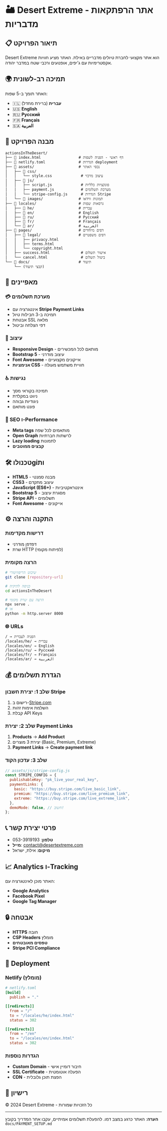 # 🏜️ Desert Extreme - אתר הרפתקאות מדבריות

## 📋 תיאור הפרויקט

Desert Extreme הוא אתר מקצועי לחברת טיולים מדבריים באילת. האתר מציע חוויות אקסטרימיות עם ג'יפים, אופנועים ורכבי שטח במדבר יהודה.

## 🌍 תמיכה רב-לשונית

האתר תומך ב-5 שפות:

- 🇮🇱 **עברית** (ברירת מחדל)
- 🇺🇸 **English**
- 🇷🇺 **Русский**
- 🇫🇷 **Français**
- 🇸🇦 **العربية**

## 📁 מבנה הפרויקט

```
actionsInTheDesert/
├── 📄 index.html                 # דף ראשי - הפניה לשפות
├── 📄 netlify.toml               # הגדרות deployment
├── 📁 assets/                    # נכסי האתר
│   ├── 📁 css/
│   │   └── style.css             # עיצוב מרכזי
│   ├── 📁 js/
│   │   ├── script.js             # פונקציות כלליות
│   │   ├── payment.js            # מערכת תשלומים
│   │   └── stripe-config.js      # הגדרות Stripe
│   └── 📁 images/                # תמונות ווידאו
├── 📁 locales/                   # גרסאות שפות
│   ├── 📁 he/                    # עברית
│   ├── 📁 en/                    # English
│   ├── 📁 ru/                    # Русский
│   ├── 📁 fr/                    # Français
│   └── 📁 ar/                    # العربية
├── 📁 pages/                     # דפים מיוחדים
│   ├── 📁 legal/                 # דפים משפטיים
│   │   ├── privacy.html
│   │   ├── terms.html
│   │   └── copyright.html
│   ├── success.html              # אישור תשלום
│   └── cancel.html               # ביטול תשלום
└── 📁 docs/                      # תיעוד
    └── (קבצי תיעוד)
```

## 🚀 מאפיינים

### 💳 מערכת תשלומים

- אינטגרציה עם **Stripe Payment Links**
- תמיכה ב-3 חבילות טיול
- אבטחת SSL מלאה
- דפי הצלחה וביטול

### 🎨 עיצוב

- **Responsive Design** - מותאם לכל המכשירים
- **Bootstrap 5** - עיצוב מודרני
- **Font Awesome** - אייקונים מקצועיים
- **אנימציות CSS** - חוויית משתמש מעולה

### ♿ נגישות

- תמיכה בקוראי מסך
- ניווט במקלדת
- ניגודיות גבוהה
- פונט מותאם

### 📱 SEO ו-Performance

- **Meta tags** מותאמים לכל שפה
- **Open Graph** לרשתות חברתיות
- **Lazy loading** לתמונות
- **קבצים ממוטבים**

## 🛠️ טכנולוgiות

- **HTML5** - מבנה סמנטי
- **CSS3** - עיצוב מתקדם
- **JavaScript (ES6+)** - אינטראקטיביות
- **Bootstrap 5** - מסגרת עיצוב
- **Stripe API** - תשלומים
- **Font Awesome** - אייקונים

## ⚙️ התקנה והרצה

### דרישות מקדימות

- דפדפן מודרני
- שרת HTTP (לפיתוח מקומי)

### הרצה מקומית

```bash
# שיבוט הריפוזיטורי
git clone [repository-url]

# כניסה לתיקיה
cd actionsInTheDesert

# הרצה עם שרת מקומי
npx serve .
# או
python -m http.server 8000
```

### 🌐 URLs

```
/ → הפניה לעברית
/locales/he/ → עברית
/locales/en/ → English
/locales/ru/ → Русский
/locales/fr/ → Français
/locales/ar/ → العربية
```

## 💰 הגדרת תשלומים

### שלב 1: יצירת חשבון Stripe

1. רישום ב-[Stripe.com](https://stripe.com)
2. השלמת אימות זהות
3. קבלת API Keys

### שלב 2: יצירת Payment Links

1. **Products** → **Add Product**
2. יצירת 3 מוצרים (Basic, Premium, Extreme)
3. **Payment Links** → **Create payment link**

### שלב 3: עדכון הקוד

```javascript
// assets/js/stripe-config.js
const STRIPE_CONFIG = {
  publishableKey: "pk_live_your_real_key",
  paymentLinks: {
    basic: "https://buy.stripe.com/live_basic_link",
    premium: "https://buy.stripe.com/live_premium_link",
    extreme: "https://buy.stripe.com/live_extreme_link",
  },
  demoMode: false, // חשוב!
};
```

## 📞 פרטי יצירת קשר

- **טלפון**: 053-3919193
- **מייל**: contact@desertextreme.com
- **מיקום**: אילת, ישראל

## 📈 Analytics ו-Tracking

האתר מוכן לאינטגרציה עם:

- **Google Analytics**
- **Facebook Pixel**
- **Google Tag Manager**

## 🔒 אבטחה

- **HTTPS** חובה
- **CSP Headers** מומלץ
- **טפסים מאובטחים**
- **Stripe PCI Compliance**

## 🚀 Deployment

### Netlify (מומלץ)

```toml
# netlify.toml
[build]
  publish = "."

[[redirects]]
  from = "/"
  to = "/locales/he/index.html"
  status = 302

[[redirects]]
  from = "/en"
  to = "/locales/en/index.html"
  status = 302
```

### הגדרות נוספות

- **Custom Domain** - חיבור דומיין אישי
- **SSL Certificate** - הפעלה אוטומטית
- **CDN** - הפצת תוכן גלובלית

## 📝 רישיון

© 2024 Desert Extreme - כל הזכויות שמורות

---

**הערה**: האתר כרגע במצב דמו. להפעלת תשלומים אמיתיים, עקבו אחר המדריך בקובץ `docs/PAYMENT_SETUP.md`
